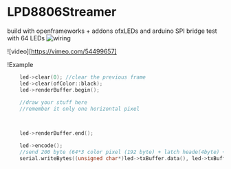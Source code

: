 LPD8806Streamer
===============

build with openframeworks + addons ofxLEDs and arduino SPI bridge test with 64 LEDs
![wiring](http://i.imgur.com/WPyWS.jpg)

![video][https://vimeo.com/54499657]

!Example
```c++
	led->clear(0); //clear the previous frame
	led->clear(ofColor::black); 
	led->renderBuffer.begin(); 
	
	//draw your stuff here
	//remember it only one horizontal pixel 



	led->renderBuffer.end();

	led->encode();
	//send 200 byte (64*3 color pixel (192 byte) + latch heade(4byte) + latch end(4byte))
	serial.writeBytes((unsigned char*)led->txBuffer.data(), led->txBuffer.size());

``` 
